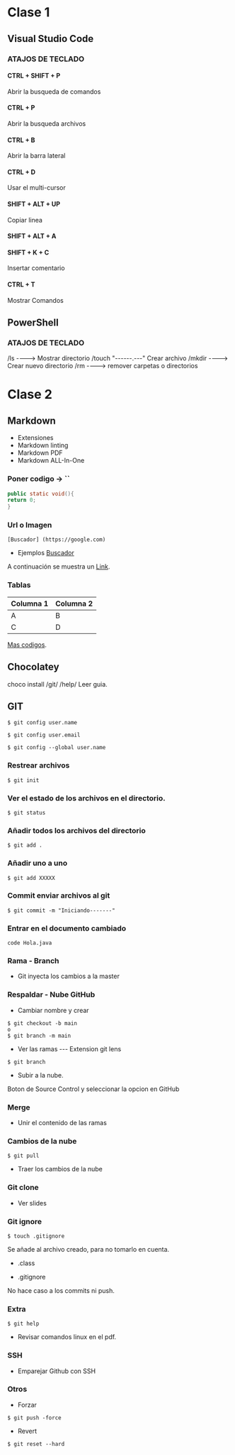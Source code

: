 # Clase 1

## Visual Studio Code
### ATAJOS DE TECLADO
#### CTRL + SHIFT + P 
Abrir la busqueda de comandos
#### CTRL + P
Abrir la busqueda archivos 
#### CTRL + B
Abrir la barra lateral
#### CTRL + D
Usar el multi-cursor
#### SHIFT + ALT + UP
Copiar linea
#### SHIFT + ALT + A
#### SHIFT + K + C  
Insertar comentario
#### CTRL + T
Mostrar Comandos
## PowerShell
### ATAJOS DE TECLADO
/ls ----> Mostrar directorio
/touch "------.---" Crear archivo
/mkdir ----> Crear nuevo directorio
/rm  ----> remover carpetas o directorios

# Clase 2

## Markdown
- Extensiones
- Markdown linting
- Markdown PDF
- Markdown ALL-In-One

### Poner codigo  -> ``
```java
public static void(){
return 0;
}
```
### Url o Imagen
```
[Buscador] (https://google.com)
```
- Ejemplos
[Buscador](https://google.com)

A continuación se muestra un [Link](https://ejemplo.com/ "Título opcional del enlace").

### Tablas
|Columna 1|Columna 2|
|--------|--------|
| A | B |
| C | D |


[Mas codigos](https://www.ionos.es/digitalguide/paginas-web/desarrollo-web/tutorial-de-markdown/).

## Chocolatey
choco install /git/ /help/
Leer guia.

## GIT
```
$ git config user.name
```
```
$ git config user.email
```
```
$ git config --global user.name
```
### Restrear archivos
```
$ git init
```
### Ver el estado de los archivos en el directorio.
```
$ git status
```
### Añadir todos los archivos del directorio
```
$ git add .
```
### Añadir uno a uno
```
$ git add XXXXX
```
### Commit enviar archivos al git
```
$ git commit -m "Iniciando-------"
```
### Entrar en el documento cambiado
```
code Hola.java
```
### Rama - Branch
- Git inyecta los cambios a la master
### Respaldar - Nube GitHub
- Cambiar nombre y crear
```
$ git checkout -b main
o
$ git branch -m main
```
- Ver las ramas --- Extension git lens
```
$ git branch
```
- Subir a la nube.

Boton de Source Control y seleccionar la opcion en GitHub

### Merge
- Unir el contenido de las ramas

### Cambios de la nube
```
$ git pull
```
- Traer los cambios de la nube
### Git clone
- Ver slides
### Git ignore
```
$ touch .gitignore
```
Se añade al archivo creado, para no tomarlo en cuenta.

* .class

* .gitignore

No hace caso a los commits ni push.

### Extra
```
$ git help
```
- Revisar comandos linux en el pdf.

### SSH
- Emparejar Github con SSH

### Otros
- Forzar
```
$ git push -force
```
- Revert
```
$ git reset --hard
```
